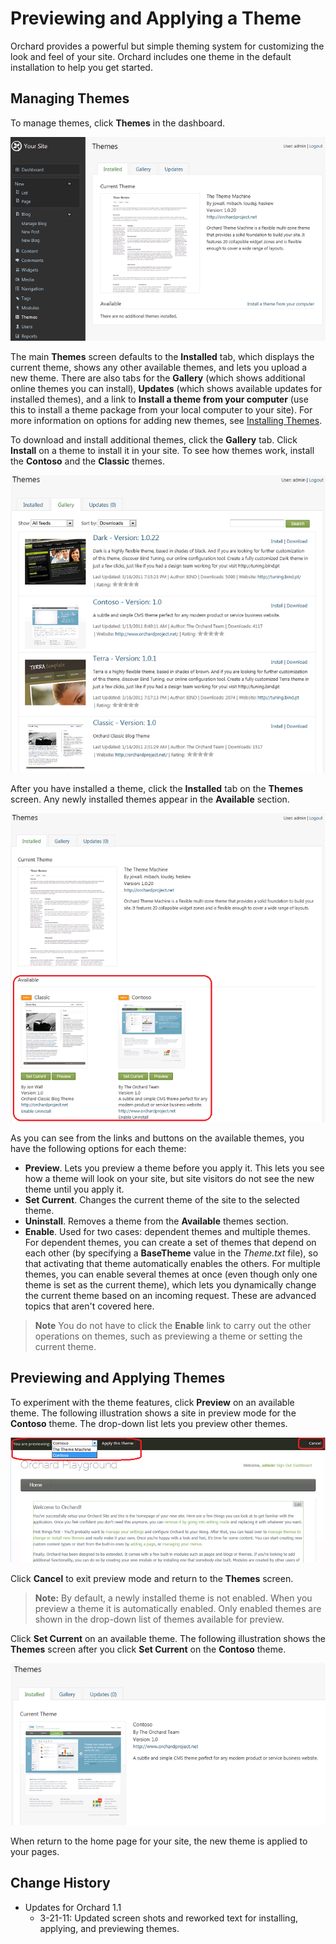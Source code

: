 Previewing and Applying a Theme
===============================

Orchard provides a powerful but simple theming system for customizing the look and feel of your site. Orchard includes one theme in the default installation to help you get started. 


Managing Themes
---------------


To manage themes, click **Themes** in the dashboard.

![](../Upload/screenshots_675/themes_start_675.png)

The main **Themes** screen defaults to the **Installed** tab, which displays the current theme, shows any other available themes, and lets you upload a new theme.  There are also tabs for the **Gallery** (which shows additional online themes you can install), **Updates** (which shows available updates for installed themes), and a link to **Install a theme from your computer** (use this to install a theme package from your local computer to your site). For more information on options for adding new themes, see [Installing Themes](Installing-themes).

To download and install additional themes, click the **Gallery** tab. Click **Install** on a theme to install it in your site. To see how themes work, install the **Contoso** and the **Classic** themes. 

![](../Upload/screenshots_675/GalleryThemes_1_675.png)

After you have installed a theme, click the **Installed** tab on the **Themes** screen. Any newly installed themes appear in the **Available** section. 

![](../Upload/screenshots_675/Themes_select_675.png)

As you can see from the links and buttons on the available themes, you have the following options for  each theme:

* **Preview**. Lets you preview a theme before you apply it. This lets you see how a theme will look on your site, but site visitors do not see the new theme until you apply it.
* **Set Current**.  Changes the current theme of the site to the selected theme.
* **Uninstall**.  Removes a theme from the **Available** themes section.
* **Enable**.  Used for two cases:  dependent themes and multiple themes. For dependent themes, you can create a set of themes that depend on each other (by specifying a **BaseTheme** value in the _Theme.txt_ file), so that activating that theme automatically enables the others. For multiple themes, you can enable several themes at once (even though only one theme is set as the current theme), which lets you dynamically change the current theme based on an incoming request. These are advanced topics that aren't covered here.
> **Note** You do not have to click the **Enable** link to carry out the other operations on themes, such as previewing a theme or setting the current theme.

Previewing and Applying Themes
------------------------------


To experiment with the theme features, click **Preview** on an available theme.  The following illustration shows a site in preview mode for the **Contoso** theme. The drop-down list lets you preview other themes.

![](../Upload/screenshots_675/Themes_previewmode_675.png)

Click **Cancel** to exit preview mode and return to the **Themes** screen. 

> **Note:**  By default, a newly installed theme is not enabled. When you preview a theme it is automatically enabled. Only enabled themes are shown in the drop-down list of themes available for preview. 

Click **Set Current** on an available theme. The following illustration shows the **Themes** screen after you click **Set Current** on the **Contoso** theme. 

![](../Upload/screenshots_675/Themes_setcurrent_Contoso_675.png)

When return to the home page for your site, the new theme is applied to your pages. 
  
  
  

Change History
--------------

* Updates for Orchard 1.1
    * 3-21-11:  Updated screen shots and reworked text for installing, applying, and previewing themes. 
